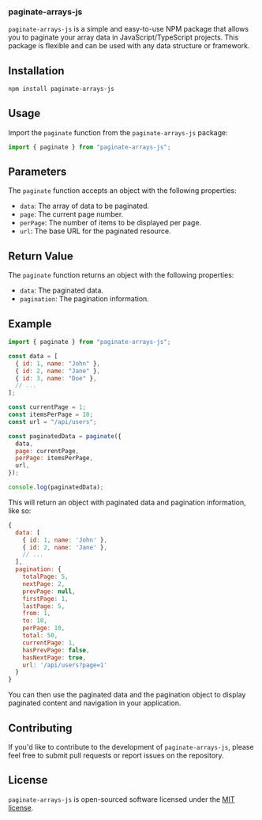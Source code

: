 ### paginate-arrays-js

`paginate-arrays-js` is a simple and easy-to-use NPM package that allows you to paginate your
array data in JavaScript/TypeScript projects. This package is flexible and can be used
with any data structure or framework.

## Installation

```bash
npm install paginate-arrays-js
```

## Usage

Import the `paginate` function from the `paginate-arrays-js` package:

```javascript
import { paginate } from "paginate-arrays-js";
```

## Parameters

The `paginate` function accepts an object with the following properties:

- `data`: The array of data to be paginated.
- `page`: The current page number.
- `perPage`: The number of items to be displayed per page.
- `url`: The base URL for the paginated resource.

## Return Value

The `paginate` function returns an object with the following properties:

- `data`: The paginated data.
- `pagination`: The pagination information.

## Example

```javascript
import { paginate } from "paginate-arrays-js";

const data = [
  { id: 1, name: "John" },
  { id: 2, name: "Jane" },
  { id: 3, name: "Doe" },
  // ...
];

const currentPage = 1;
const itemsPerPage = 10;
const url = "/api/users";

const paginatedData = paginate({
  data,
  page: currentPage,
  perPage: itemsPerPage,
  url,
});

console.log(paginatedData);
```

This will return an object with paginated data and pagination information, like so:

```javascript
{
  data: [
    { id: 1, name: 'John' },
    { id: 2, name: 'Jane' },
    // ...
  ],
  pagination: {
    totalPage: 5,
    nextPage: 2,
    prevPage: null,
    firstPage: 1,
    lastPage: 5,
    from: 1,
    to: 10,
    perPage: 10,
    total: 50,
    currentPage: 1,
    hasPrevPage: false,
    hasNextPage: true,
    url: '/api/users?page=1'
  }
}
```

You can then use the paginated data and the pagination object to display paginated content and
navigation in your application.

## Contributing

If you'd like to contribute to the development of `paginate-arrays-js`, please feel free to submit
pull requests or report issues on the repository.

## License

`paginate-arrays-js` is open-sourced software licensed under the [MIT license](https://opensource.org/licenses/MIT).
